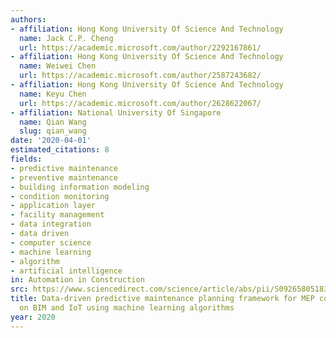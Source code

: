 ```yaml
---
authors:
- affiliation: Hong Kong University Of Science And Technology
  name: Jack C.P. Cheng
  url: https://academic.microsoft.com/author/2292167861/
- affiliation: Hong Kong University Of Science And Technology
  name: Weiwei Chen
  url: https://academic.microsoft.com/author/2587243682/
- affiliation: Hong Kong University Of Science And Technology
  name: Keyu Chen
  url: https://academic.microsoft.com/author/2628622067/
- affiliation: National University Of Singapore
  name: Qian Wang
  slug: qian_wang
date: '2020-04-01'
estimated_citations: 8
fields:
- predictive maintenance
- preventive maintenance
- building information modeling
- condition monitoring
- application layer
- facility management
- data integration
- data driven
- computer science
- machine learning
- algorithm
- artificial intelligence
in: Automation in Construction
src: https://www.sciencedirect.com/science/article/abs/pii/S0926580518308562
title: Data-driven predictive maintenance planning framework for MEP components based
  on BIM and IoT using machine learning algorithms
year: 2020
---
```

